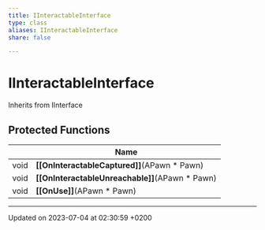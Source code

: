 ```yaml
---
title: IInteractableInterface
type: class
aliases: IInteractableInterface
share: false

---
```


# IInteractableInterface





Inherits from IInterface

## Protected Functions

|                | Name           |
| -------------- | -------------- |
| void | **[[OnInteractableCaptured]]**(APawn * Pawn) |
| void | **[[OnInteractableUnreachable]]**(APawn * Pawn) |
| void | **[[OnUse]]**(APawn * Pawn) |

-------------------------------

Updated on 2023-07-04 at 02:30:59 +0200